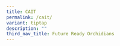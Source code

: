```yaml
---
title: CAIT
permalink: /cait/
variant: tiptap
description: ""
third_nav_title: Future Ready Orchidians
---
```

<p></p>